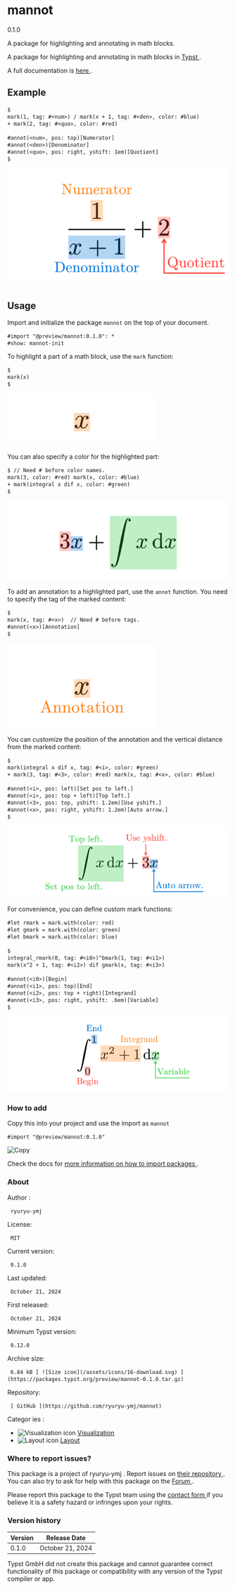 #  mannot

0.1.0

A package for highlighting and annotating in math blocks.

A package for highlighting and annotating in math blocks in [ Typst
](https://typst.app/) .

A full documentation is [ here
](https://github.com/typst/packages/raw/main/packages/preview/mannot/0.1.0/docs/doc.pdf)
.

##  Example

    
    
    $
    mark(1, tag: #<num>) / mark(x + 1, tag: #<den>, color: #blue)
    + mark(2, tag: #<quo>, color: #red)
    
    #annot(<num>, pos: top)[Numerator]
    #annot(<den>)[Denominator]
    #annot(<quo>, pos: right, yshift: 1em)[Quotient]
    $
    

![Example1](https://github.com/typst/packages/raw/main/packages/preview/mannot/0.1.0/examples/showcase.svg)

##  Usage

Import and initialize the package ` mannot ` on the top of your document.

    
    
    #import "@preview/mannot:0.1.0": *
    #show: mannot-init
    

To highlight a part of a math block, use the ` mark ` function:

    
    
    $
    mark(x)
    $
    

![Usage1](https://github.com/typst/packages/raw/main/packages/preview/mannot/0.1.0/examples/usage1.svg)

You can also specify a color for the highlighted part:

    
    
    $ // Need # before color names.
    mark(3, color: #red) mark(x, color: #blue)
    + mark(integral x dif x, color: #green)
    $
    

![Usage2](https://github.com/typst/packages/raw/main/packages/preview/mannot/0.1.0/examples/usage2.svg)

To add an annotation to a highlighted part, use the ` annot ` function. You
need to specify the tag of the marked content:

    
    
    $
    mark(x, tag: #<x>)  // Need # before tags.
    #annot(<x>)[Annotation]
    $
    

![Usage3](https://github.com/typst/packages/raw/main/packages/preview/mannot/0.1.0/examples/usage3.svg)

You can customize the position of the annotation and the vertical distance
from the marked content:

    
    
    $
    mark(integral x dif x, tag: #<i>, color: #green)
    + mark(3, tag: #<3>, color: #red) mark(x, tag: #<x>, color: #blue)
    
    #annot(<i>, pos: left)[Set pos to left.]
    #annot(<i>, pos: top + left)[Top left.]
    #annot(<3>, pos: top, yshift: 1.2em)[Use yshift.]
    #annot(<x>, pos: right, yshift: 1.2em)[Auto arrow.]
    $
    

![Usage4](https://github.com/typst/packages/raw/main/packages/preview/mannot/0.1.0/examples/usage4.svg)

For convenience, you can define custom mark functions:

    
    
    #let rmark = mark.with(color: red)
    #let gmark = mark.with(color: green)
    #let bmark = mark.with(color: blue)
    
    $
    integral_rmark(0, tag: #<i0>)^bmark(1, tag: #<i1>)
    mark(x^2 + 1, tag: #<i2>) dif gmark(x, tag: #<i3>)
    
    #annot(<i0>)[Begin]
    #annot(<i1>, pos: top)[End]
    #annot(<i2>, pos: top + right)[Integrand]
    #annot(<i3>, pos: right, yshift: .6em)[Variable]
    $
    

![Usage5](https://github.com/typst/packages/raw/main/packages/preview/mannot/0.1.0/examples/usage5.svg)

###  How to add

Copy this into your project and use the import as  ` mannot `

    
    
    #import "@preview/mannot:0.1.0"

![Copy](/assets/icons/16-copy.svg)

Check the docs for  [ more information on how to import packages
](https://typst.app/docs/reference/scripting/#packages) .

###  About

Author  :

     ryuryu-ymj 
License:

     MIT 
Current version:

     0.1.0 
Last updated:

     October 21, 2024 
First released:

     October 21, 2024 
Minimum Typst version:

     0.12.0 
Archive size:

     6.84 kB [ ![Size icon](/assets/icons/16-download.svg) ](https://packages.typst.org/preview/mannot-0.1.0.tar.gz)
Repository:

     [ GitHub ](https://github.com/ryuryu-ymj/mannot)
Categor  ies  :

    

  * ![Visualization icon](/assets/icons/16-chart.svg) [ Visualization ](https://typst.app/universe/search/?category=visualization)
  * ![Layout icon](/assets/icons/16-layout.svg) [ Layout ](https://typst.app/universe/search/?category=layout)

###  Where to report issues?

This  package  is a project of  ryuryu-ymj  .  Report issues on  [ their
repository ](https://github.com/ryuryu-ymj/mannot) .  You can also try to ask
for help with this  package  on the  [ Forum ](https://forum.typst.app) .

Please report this  package  to the Typst team using the  [ contact form
](https://typst.app/contact) if you believe it is a safety hazard or infringes
upon your rights.

###  Version history

Version  |  Release Date   
---|---  
0.1.0  |  October 21, 2024   
  
Typst GmbH did not create this  package  and cannot guarantee correct
functionality of this  package  or compatibility with any version of the Typst
compiler or app.

